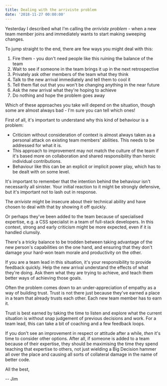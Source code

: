 ```yaml
---
title: Dealing with the arriviste problem
date: '2018-11-27 00:00:00'
---
```


Yesterday I described what I'm calling the _arriviste problem_ - when a new team member joins and immediately wants to start making sweeping changes.

To jump straight to the end, there are few ways you might deal with this:

1. Fire them - you don't need people like this ruining the balance of the team
2. Wait to see if someone in the team brings it up in the next retrospective
3. Privately ask other members of the team what they think
4. Talk to the new arrival immediately and tell them to cool it
5. Tell them flat out that you won't be changing anything in the near future
6. Ask the new arrival what they're hoping to achieve
7. Do nothing and hope the problem goes away

Which of these approaches you take will depend on the situation, though some are almost always bad - I'm sure you can tell which ones!

First of all, it's important to understand why this kind of behaviour is a problem:

* Criticism without consideration of context is almost always taken as a personal attack on existing team members' abilities. This needs to be addressed for what it is.
* This approach to improvement may not match the culture of the team if it's based more on collaboration and shared responsibility than heroic individual contributions.
* Behaviour like this can be an explicit or implicit power play, which has to be dealt with on some level.

It's important to remember that the intention behind the behaviour isn't necessarily all sinister. Your initial reaction to it might be strongly defensive, but it's important not to lash out in response.

The _arriviste_ might be insecure about their technical ability and have chosen to deal with that by showing it off quickly.

Or perhaps they've been added to the team because of specialised expertise, e.g. a CSS specialist in a team of full-stack developers. In this context, strong and early criticism might be more expected, even if it is handled clumsily.

There's a tricky balance to be trodden between taking advantage of the new person's capabilities on the one hand, and ensuring that they don't damage your hard-won team morale and productivity on the other.

If you are a team lead in this situation, it's your responsibility to provide feedback quickly. Help the new arrival understand the effects of what they're doing. Ask them what they are trying to achieve, and teach them better ways of achieving those goals. 

Often the problem comes down to an under-appreciation of empathy as a way of building trust. Trust is not there just because they've earned a place in a team that already trusts each other. Each new team member has to earn it.

Trust is best earned by taking the time to listen and explore what the current situation is without snap judgement of previous decisions and work. For a team lead, this can take a bit of coaching and a few feedback loops.

If you don't see an improvement in respect or attitude after a while, _then_ it's time to consider other options. After all, if someone is added to a team because of their expertise, they should be maximising the time they spend teaching that expertise to others, not just wielding a Big Decision hammer all over the place and causing all sorts of collateral damage in the name of better code.

All the best,

-- Jim
